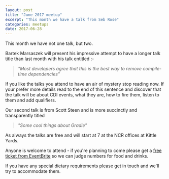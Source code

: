 ```yaml
---
layout: post
title: "June 2017 meetup"
excerpt: "This month we have a talk from Seb Rose"
categories: meetups 
date: 2017-06-28
---
```


This month we have not one talk, but two.

Bartek Marsaszek will present his impressive attempt to have a longer talk title than last month with his talk entitled :-

> *"Most developers agree that this is the best way to remove compile-time dependencies"* 

If you like the talks you attend to have an air of mystery stop reading now. If your prefer more details read to the end of this sentence and discover that the talk will be about CDI events, what they are, how to fire them, listen to them and add qualifiers.

Our second talk is from Scott Steen and is more succinctly and transparently titled

> *"Some cool things about Gradle"*

As always the talks are free and will start at 7 at the NCR offices at Kittle Yards.

Anyone is welcome to attend - if you're planning to come please get a [free ticket from EventBrite](https://www.eventbrite.co.uk/e/edjug-june-meetup-tickets-35571982758) so we can judge numbers for food and drinks.

If you have any special dietary requirements please get in touch and we'll try to accommodate them.
